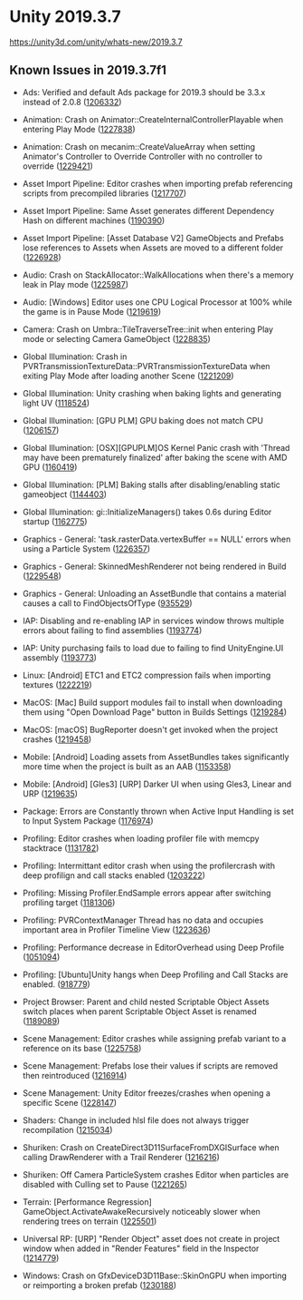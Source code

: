 # Unity 2019.3.7
https://unity3d.com/unity/whats-new/2019.3.7

## Known Issues in 2019.3.7f1

<ul>
<li><p>Ads:  Verified and default Ads package for 2019.3 should be 3.3.x instead of 2.0.8 (<a href="https://issuetracker.unity3d.com/issues/ads-older-ads-package-is-available-in-package-manager">1206332</a>)</p></li>
<li><p>Animation: Crash on Animator::CreateInternalControllerPlayable when entering Play Mode (<a href="https://issuetracker.unity3d.com/issues/crash-on-animator-createinternalcontrollerplayable-when-entering-play-mode">1227838</a>)</p></li>
<li><p>Animation: Crash on mecanim::CreateValueArray when setting Animator's Controller to Override Controller with no controller to override (<a href="https://issuetracker.unity3d.com/issues/crash-on-mecanim-createvaluearray-when-setting-animators-controller-to-override-controller-with-no-controller-to-override">1229421</a>)</p></li>
<li><p>Asset Import Pipeline: Editor crashes when importing prefab referencing scripts from precompiled libraries (<a href="https://issuetracker.unity3d.com/issues/editor-crashes-when-importing-prefab-referencing-scripts-from-precompiled-libraries">1217707</a>)</p></li>
<li><p>Asset Import Pipeline: Same Asset generates different Dependency Hash on different machines (<a href="https://issuetracker.unity3d.com/issues/same-asset-generates-different-dependency-hash-on-different-machines">1190390</a>)</p></li>
<li><p>Asset Import Pipeline: [Asset Database V2] GameObjects and Prefabs lose references to Assets when Assets are moved to a different folder (<a href="https://issuetracker.unity3d.com/issues/asset-database-v2-gameobjects-and-prefabs-lose-references-to-assets-when-assets-are-moved-to-a-different-folder">1226928</a>)</p></li>
<li><p>Audio: Crash on StackAllocator::WalkAllocations when there's a memory leak in Play mode (<a href="https://issuetracker.unity3d.com/issues/crash-on-stackallocator-walkallocations-when-theres-a-memory-leak-in-play-mode">1225987</a>)</p></li>
<li><p>Audio: [Windows] Editor uses one CPU Logical Processor at 100% while the game is in Pause Mode (<a href="https://issuetracker.unity3d.com/issues/editor-uses-one-cpu-logical-processor-at-100-percent-while-the-game-is-paused">1219619</a>)</p></li>
<li><p>Camera: Crash on Umbra::TileTraverseTree::init when entering Play mode or selecting Camera GameObject (<a href="https://issuetracker.unity3d.com/issues/crash-on-umbra-tiletraversetree-init-when-entering-play-mode-or-selecting-camera-gameobject">1228835</a>)</p></li>
<li><p>Global Illumination: Crash in PVRTransmissionTextureData::PVRTransmissionTextureData when exiting Play Mode after loading another Scene (<a href="https://issuetracker.unity3d.com/issues/crash-in-pvrtransmissiontexturedata-pvrtransmissiontexturedata-when-exiting-play-mode-after-loading-another-scene">1221209</a>)</p></li>
<li><p>Global Illumination: Unity crashing when baking lights and generating light UV (<a href="https://issuetracker.unity3d.com/issues/unity-crashing-when-baking-lights-and-generating-light-uv">1118524</a>)</p></li>
<li><p>Global Illumination: [GPU PLM] GPU baking does not match CPU (<a href="https://issuetracker.unity3d.com/issues/gpu-baking-does-not-match-cpu">1206157</a>)</p></li>
<li><p>Global Illumination: [OSX][GPUPLM]OS Kernel Panic crash with 'Thread may have been prematurely finalized' after baking the scene with AMD GPU (<a href="https://issuetracker.unity3d.com/issues/osx-gpuplm-kernel-panic-slash-editor-crash-with-thread-may-have-been-prematurely-finalized-after-baking-the-scene-with-amd-gpu">1160419</a>)</p></li>
<li><p>Global Illumination: [PLM] Baking stalls after disabling/enabling static gameobject (<a href="https://issuetracker.unity3d.com/issues/plm-baking-stalls-after-disabling-slash-enabling-static-gameobject">1144403</a>)</p></li>
<li><p>Global Illumination: gi::InitializeManagers() takes 0.6s during Editor startup (<a href="https://issuetracker.unity3d.com/issues/gi-initializemanagers-takes-0-dot-4s-during-editor-startup">1162775</a>)</p></li>
<li><p>Graphics - General:  'task.rasterData.vertexBuffer == NULL' errors when using a Particle System (<a href="https://issuetracker.unity3d.com/issues/task-dot-rasterdata-dot-vertexbuffer-equals-equals-null-errors-when-using-a-particle-system">1226357</a>)</p></li>
<li><p>Graphics - General: SkinnedMeshRenderer not being rendered in Build (<a href="https://issuetracker.unity3d.com/issues/skinnedmeshrenderer-not-being-rendered-in-build">1229548</a>)</p></li>
<li><p>Graphics - General: Unloading an AssetBundle that contains a material causes a call to FindObjectsOfType (<a href="https://issuetracker.unity3d.com/issues/unloading-an-assetbundle-that-contains-a-material-causes-a-call-to-findobjectsoftype">935529</a>)</p></li>
<li><p>IAP: Disabling and re-enabling IAP in services window throws multiple errors about failing to find assemblies (<a href="https://issuetracker.unity3d.com/issues/disabling-and-re-enabling-iap-in-services-window-throws-multiple-errors-about-failing-to-find-assemblies">1193774</a>)</p></li>
<li><p>IAP: Unity purchasing fails to load due to failing to find UnityEngine.UI assembly (<a href="https://issuetracker.unity3d.com/issues/unity-purchasing-fails-to-load-due-to-failing-to-find-unityengine-dot-ui-assembly">1193773</a>)</p></li>
<li><p>Linux: [Android] ETC1 and ETC2 compression fails when importing textures (<a href="https://issuetracker.unity3d.com/issues/linux-android-etc1-and-etc2-compression-fails-when-importing-textures">1222219</a>)</p></li>
<li><p>MacOS: [Mac] Build support modules fail to install when downloading them using "Open Download Page" button in Builds Settings (<a href="https://issuetracker.unity3d.com/issues/mac-build-support-modules-fail-to-install-when-downloading-them-using-open-download-page-button-in-builds-settings">1219284</a>)</p></li>
<li><p>MacOS: [macOS] BugReporter doesn't get invoked when the project crashes (<a href="https://issuetracker.unity3d.com/issues/macos-bugreporter-doesnt-get-invoked-when-the-project-crashes">1219458</a>)</p></li>
<li><p>Mobile: [Android] Loading assets from AssetBundles takes significantly more time when the project is built as an AAB (<a href="https://issuetracker.unity3d.com/issues/android-loading-assets-from-assetbundles-takes-significantly-more-time-when-the-project-is-built-as-an-aab">1153358</a>)</p></li>
<li><p>Mobile: [Android] [Gles3] [URP] Darker UI when using Gles3, Linear and URP (<a href="https://issuetracker.unity3d.com/issues/android-gles3-urp-darker-ui-when-using-gles3-linear-and-urp">1219635</a>)</p></li>
<li><p>Package: Errors are Constantly thrown when Active Input Handling is set to Input System Package (<a href="https://issuetracker.unity3d.com/issues/urp-errors-are-constantly-thrown-when-active-input-handling-is-set-to-input-system-package">1176974</a>)</p></li>
<li><p>Profiling: Editor crashes when loading profiler file with memcpy stacktrace (<a href="https://issuetracker.unity3d.com/issues/editor-crashes-when-loading-profiler-file-with-memcpy-stacktrace">1131782</a>)</p></li>
<li><p>Profiling: Intermittant editor crash when using the profilercrash with deep profilign and call stacks enabled (<a href="https://issuetracker.unity3d.com/issues/intermittant-editor-crash-when-using-the-profilercrash-with-deep-profilign-and-call-stacks-enabled">1203222</a>)</p></li>
<li><p>Profiling: Missing Profiler.EndSample errors appear after switching profiling target (<a href="https://issuetracker.unity3d.com/issues/missing-profiler-dot-endsample-errors-appear-after-switching-profiling-target">1181306</a>)</p></li>
<li><p>Profiling: PVRContextManager Thread has no data and occupies important area in Profiler Timeline View (<a href="https://issuetracker.unity3d.com/issues/pvrcontextmanager-thread-has-no-data-and-occupies-important-area-in-profiler-timeline-view">1223636</a>)</p></li>
<li><p>Profiling: Performance decrease in EditorOverhead using Deep Profile  (<a href="https://issuetracker.unity3d.com/issues/performance-decrease-in-editoroverhead-using-deep-profile">1051094</a>)</p></li>
<li><p>Profiling: [Ubuntu]Unity hangs when Deep Profiling and Call Stacks are enabled. (<a href="https://issuetracker.unity3d.com/issues/ubuntu-unity-hangs-when-deep-profiling-and-call-stacks-are-enabled">918779</a>)</p></li>
<li><p>Project Browser: Parent and child nested Scriptable Object Assets switch places when parent Scriptable Object Asset is renamed (<a href="https://issuetracker.unity3d.com/issues/parent-and-child-nested-scriptable-object-assets-switch-places-when-parent-scriptable-object-asset-is-renamed">1189089</a>)</p></li>
<li><p>Scene Management: Editor crashes while assigning prefab variant to a reference on its base (<a href="https://issuetracker.unity3d.com/issues/editor-crashes-while-assigning-prefab-variant-to-a-reference-on-its-base">1225758</a>)</p></li>
<li><p>Scene Management: Prefabs lose their values if scripts are removed then reintroduced (<a href="https://issuetracker.unity3d.com/issues/prefabs-lose-their-values-if-scripts-are-removed-then-reintroduced">1216914</a>)</p></li>
<li><p>Scene Management: Unity Editor freezes/crashes when opening a specific Scene (<a href="https://issuetracker.unity3d.com/issues/unity-editor-freezes-slash-crashes-when-opening-a-specific-scene">1228147</a>)</p></li>
<li><p>Shaders:  Change in included hlsl file does not always trigger recompilation (<a href="https://issuetracker.unity3d.com/issues/shaders-change-in-included-hlsl-file-does-not-always-trigger-recompilation">1215034</a>)</p></li>
<li><p>Shuriken: Crash on CreateDirect3D11SurfaceFromDXGISurface when calling DrawRenderer with a Trail Renderer (<a href="https://issuetracker.unity3d.com/issues/crash-on-createdirect3d11surfacefromdxgisurface-when-calling-drawrenderer-with-a-trail-renderer">1216216</a>)</p></li>
<li><p>Shuriken: Off Camera ParticleSystem crashes Editor when particles are disabled with Culling set to Pause (<a href="https://issuetracker.unity3d.com/issues/off-camera-particlesystem-crashes-editor-when-particles-are-disabled-with-culling-set-to-pause">1221265</a>)</p></li>
<li><p>Terrain: [Performance Regression] GameObject.ActivateAwakeRecursively noticeably slower when rendering trees on terrain (<a href="https://issuetracker.unity3d.com/issues/performance-regression-gameobject-dot-activateawakerecursively-noticeably-slower-when-rendering-trees-on-terrain">1225501</a>)</p></li>
<li><p>Universal RP: [URP] "Render Object" asset does not create in project window when added in "Render Features" field in the Inspector (<a href="https://issuetracker.unity3d.com/issues/urp-render-object-asset-does-not-create-in-project-window-when-added-in-render-features-field-in-the-inspector">1214779</a>)</p></li>
<li><p>Windows: Crash on GfxDeviceD3D11Base::SkinOnGPU when importing or reimporting a broken prefab (<a href="https://issuetracker.unity3d.com/issues/crash-on-gfxdeviced3d11base-skinongpu-when-importing-or-reimporting-a-broken-prefab">1230188</a>)</p></li>
</ul>
